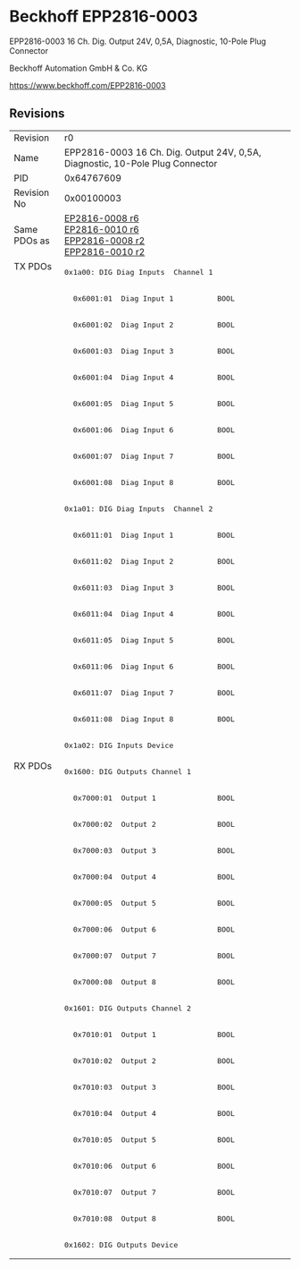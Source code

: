 # Beckhoff EPP2816-0003

EPP2816-0003 16 Ch. Dig. Output 24V, 0,5A, Diagnostic, 10-Pole Plug Connector

Beckhoff Automation GmbH & Co. KG

https://www.beckhoff.com/EPP2816-0003

## Revisions
<table>
<tr >
<td>Revision</td>
<td><div class="foo">r0</div></td>
</tr>
<tr >
<td>Name</td>
<td><div class="foo">EPP2816-0003 16 Ch. Dig. Output 24V, 0,5A, Diagnostic, 10-Pole Plug Connector</div></td>
</tr>
<tr >
<td>PID</td>
<td><div class="foo">0x64767609</div></td>
</tr>
<tr >
<td>Revision No</td>
<td>0x00100003</td>
</tr>
<tr >
<td>Same PDOs as</td>
<td><a href="EP2816-0008">EP2816-0008 r6</a><br/><a href="EP2816-0010">EP2816-0010 r6</a><br/><a href="EPP2816-0008">EPP2816-0008 r2</a><br/><a href="EPP2816-0010">EPP2816-0010 r2</a></td>
</tr>
<tr class="txpdo pdosection">
<td rowspan=19 valign=top>TX PDOs</td>
<td><pre>0x1a00: DIG Diag Inputs  Channel 1</pre></td>
<td></td>
</tr>
<tr class="txpdo">
<td><pre>  0x6001:01  Diag Input 1          BOOL</pre></td>
</tr>
<tr class="txpdo">
<td><pre>  0x6001:02  Diag Input 2          BOOL</pre></td>
</tr>
<tr class="txpdo">
<td><pre>  0x6001:03  Diag Input 3          BOOL</pre></td>
</tr>
<tr class="txpdo">
<td><pre>  0x6001:04  Diag Input 4          BOOL</pre></td>
</tr>
<tr class="txpdo">
<td><pre>  0x6001:05  Diag Input 5          BOOL</pre></td>
</tr>
<tr class="txpdo">
<td><pre>  0x6001:06  Diag Input 6          BOOL</pre></td>
</tr>
<tr class="txpdo">
<td><pre>  0x6001:07  Diag Input 7          BOOL</pre></td>
</tr>
<tr class="txpdo">
<td><pre>  0x6001:08  Diag Input 8          BOOL</pre></td>
</tr>
<tr class="txpdo pdosection">
<td><pre>0x1a01: DIG Diag Inputs  Channel 2</pre></td>
</tr>
<tr class="txpdo">
<td><pre>  0x6011:01  Diag Input 1          BOOL</pre></td>
</tr>
<tr class="txpdo">
<td><pre>  0x6011:02  Diag Input 2          BOOL</pre></td>
</tr>
<tr class="txpdo">
<td><pre>  0x6011:03  Diag Input 3          BOOL</pre></td>
</tr>
<tr class="txpdo">
<td><pre>  0x6011:04  Diag Input 4          BOOL</pre></td>
</tr>
<tr class="txpdo">
<td><pre>  0x6011:05  Diag Input 5          BOOL</pre></td>
</tr>
<tr class="txpdo">
<td><pre>  0x6011:06  Diag Input 6          BOOL</pre></td>
</tr>
<tr class="txpdo">
<td><pre>  0x6011:07  Diag Input 7          BOOL</pre></td>
</tr>
<tr class="txpdo">
<td><pre>  0x6011:08  Diag Input 8          BOOL</pre></td>
</tr>
<tr class="txpdo pdosection">
<td><pre>0x1a02: DIG Inputs Device</pre></td>
</tr>
<tr class="rxpdo pdosection">
<td rowspan=19 valign=top>RX PDOs</td>
<td><pre>0x1600: DIG Outputs Channel 1</pre></td>
<td></td>
</tr>
<tr class="rxpdo">
<td><pre>  0x7000:01  Output 1              BOOL</pre></td>
</tr>
<tr class="rxpdo">
<td><pre>  0x7000:02  Output 2              BOOL</pre></td>
</tr>
<tr class="rxpdo">
<td><pre>  0x7000:03  Output 3              BOOL</pre></td>
</tr>
<tr class="rxpdo">
<td><pre>  0x7000:04  Output 4              BOOL</pre></td>
</tr>
<tr class="rxpdo">
<td><pre>  0x7000:05  Output 5              BOOL</pre></td>
</tr>
<tr class="rxpdo">
<td><pre>  0x7000:06  Output 6              BOOL</pre></td>
</tr>
<tr class="rxpdo">
<td><pre>  0x7000:07  Output 7              BOOL</pre></td>
</tr>
<tr class="rxpdo">
<td><pre>  0x7000:08  Output 8              BOOL</pre></td>
</tr>
<tr class="rxpdo pdosection">
<td><pre>0x1601: DIG Outputs Channel 2</pre></td>
</tr>
<tr class="rxpdo">
<td><pre>  0x7010:01  Output 1              BOOL</pre></td>
</tr>
<tr class="rxpdo">
<td><pre>  0x7010:02  Output 2              BOOL</pre></td>
</tr>
<tr class="rxpdo">
<td><pre>  0x7010:03  Output 3              BOOL</pre></td>
</tr>
<tr class="rxpdo">
<td><pre>  0x7010:04  Output 4              BOOL</pre></td>
</tr>
<tr class="rxpdo">
<td><pre>  0x7010:05  Output 5              BOOL</pre></td>
</tr>
<tr class="rxpdo">
<td><pre>  0x7010:06  Output 6              BOOL</pre></td>
</tr>
<tr class="rxpdo">
<td><pre>  0x7010:07  Output 7              BOOL</pre></td>
</tr>
<tr class="rxpdo">
<td><pre>  0x7010:08  Output 8              BOOL</pre></td>
</tr>
<tr class="rxpdo pdosection">
<td><pre>0x1602: DIG Outputs Device</pre></td>
</tr>
</table>
